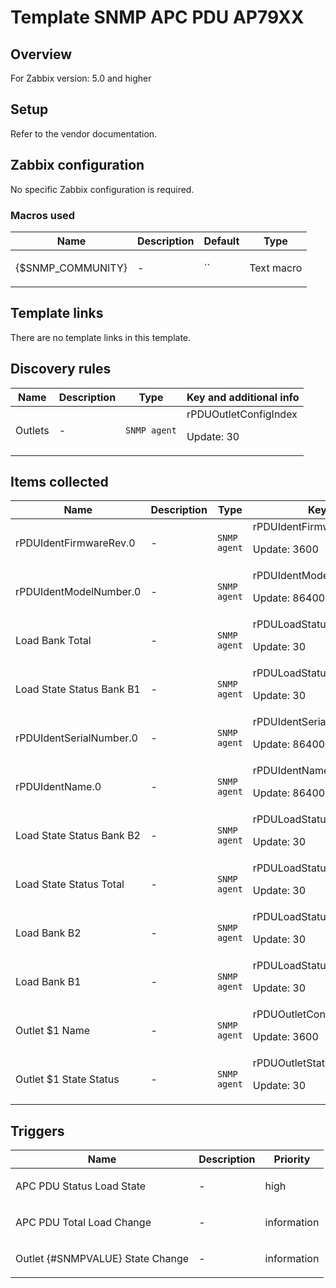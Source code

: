 # Template SNMP APC PDU AP79XX

## Overview

For Zabbix version: 5.0 and higher

## Setup

Refer to the vendor documentation.

## Zabbix configuration

No specific Zabbix configuration is required.

### Macros used

|Name|Description|Default|Type|
|----|-----------|-------|----|
|{$SNMP_COMMUNITY}|<p>-</p>|``|Text macro|
## Template links

There are no template links in this template.

## Discovery rules

|Name|Description|Type|Key and additional info|
|----|-----------|----|----|
|Outlets|<p>-</p>|`SNMP agent`|rPDUOutletConfigIndex<p>Update: 30</p>|
## Items collected

|Name|Description|Type|Key and additional info|
|----|-----------|----|----|
|rPDUIdentFirmwareRev.0|<p>-</p>|`SNMP agent`|rPDUIdentFirmwareRev.0<p>Update: 3600</p>|
|rPDUIdentModelNumber.0|<p>-</p>|`SNMP agent`|rPDUIdentModelNumber.0<p>Update: 86400</p>|
|Load Bank Total|<p>-</p>|`SNMP agent`|rPDULoadStatusLoad.1<p>Update: 30</p>|
|Load State Status Bank B1|<p>-</p>|`SNMP agent`|rPDULoadStatusLoadState.2<p>Update: 30</p>|
|rPDUIdentSerialNumber.0|<p>-</p>|`SNMP agent`|rPDUIdentSerialNumber.0<p>Update: 86400</p>|
|rPDUIdentName.0|<p>-</p>|`SNMP agent`|rPDUIdentName.0<p>Update: 86400</p>|
|Load State Status Bank B2|<p>-</p>|`SNMP agent`|rPDULoadStatusLoadState.3<p>Update: 30</p>|
|Load State Status Total|<p>-</p>|`SNMP agent`|rPDULoadStatusLoadState.1<p>Update: 30</p>|
|Load Bank B2|<p>-</p>|`SNMP agent`|rPDULoadStatusLoad.3<p>Update: 30</p>|
|Load Bank B1|<p>-</p>|`SNMP agent`|rPDULoadStatusLoad.2<p>Update: 30</p>|
|Outlet $1 Name|<p>-</p>|`SNMP agent`|rPDUOutletConfigOutletName[{#SNMPINDEX}]<p>Update: 3600</p>|
|Outlet $1 State Status|<p>-</p>|`SNMP agent`|rPDUOutletStatusOutletState[{#SNMPINDEX}]<p>Update: 30</p>|
## Triggers

|Name|Description|Priority|
|----|-----------|----|
|APC PDU Status Load State|<p>-</p>|high|
|APC PDU Total Load Change|<p>-</p>|information|
|Outlet {#SNMPVALUE} State Change|<p>-</p>|information|
